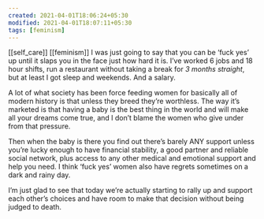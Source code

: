 ```yaml
---
created: 2021-04-01T18:06:24+05:30
modified: 2021-04-01T18:07:11+05:30
tags: [feminism]
---
```

[[self_care]]
[[feminism]]
 I was just going to say that you can be ‘fuck yes’ up until it slaps you in the face just how hard it is. I’ve worked 6 jobs and 18 hour shifts, run a restaurant without taking a break for *3 months straight*, but at least I got sleep and weekends. And a salary.

A lot of what society has been force feeding women for basically all of modern history is that unless they breed they’re worthless. The way it’s marketed is that having a baby is the best thing in the world and will make all your dreams come true, and I don’t blame the women who give under from that pressure.

Then when the baby is there you find out there’s barely ANY support unless you’re lucky enough to have financial stability, a good partner and reliable social network, plus access to any other medical and emotional support and help you need. I think ‘fuck yes’ women also have regrets sometimes on a dark and rainy day.

I’m just glad to see that today we’re actually starting to rally up and support each other’s choices and have room to make that decision without being judged to death. 

